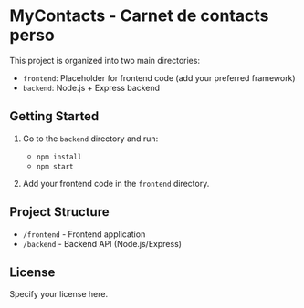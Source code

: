 # MyContacts - Carnet de contacts perso

This project is organized into two main directories:

- `frontend`: Placeholder for frontend code (add your preferred framework)
- `backend`: Node.js + Express backend

## Getting Started

1. Go to the `backend` directory and run:
   - `npm install`
   - `npm start`

2. Add your frontend code in the `frontend` directory.

## Project Structure

- `/frontend` - Frontend application
- `/backend` - Backend API (Node.js/Express)

## License

Specify your license here.
